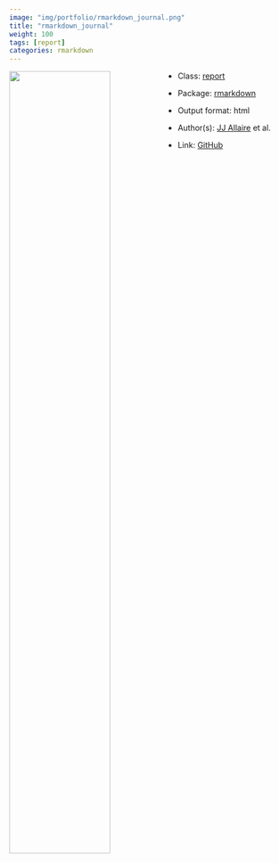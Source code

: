 ```yaml
---
image: "img/portfolio/rmarkdown_journal.png"
title: "rmarkdown_journal"
weight: 100
tags: [report]
categories: rmarkdown
---
```




<!--more-->

<a href="../../img/portfolio/rmarkdown_journal.png"><img class = "jf-image-shadow" src="../../img/portfolio/rmarkdown_journal.png" style="display: block; margin: auto;" width="60%"  align="left"></a>

- Class: [report](../../tags/report)
- Package: [rmarkdown](rmarkdown)
- Output format: html

- Author(s): [JJ Allaire](https://github.com/jjallaire) et al.
- Link: [GitHub](https://github.com/rstudio/rmarkdown)


